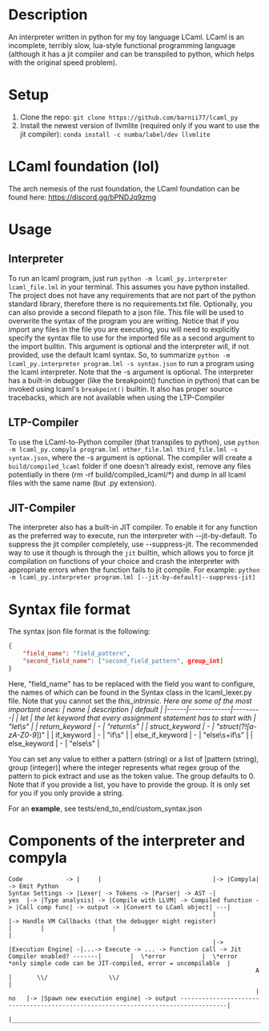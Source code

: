 # Description
An interpreter written in python for my toy language LCaml. LCaml is an incomplete, terribly slow, lua-style functional programming language (although it has a jit compiler and can be transpiled to python, which helps with the original speed problem).

# Setup
1. Clone the repo: `git clone https://github.com/barnii77/lcaml_py`
2. Install the newest version of llvmlite (required only if you want to use the jit compiler): `conda install -c numba/label/dev llvmlite`

# LCaml foundation (lol)
The arch nemesis of the rust foundation, the LCaml foundation can be found here: https://discord.gg/bPNDJq9zmg

# Usage
## Interpreter
To run an lcaml program, just run `python -m lcaml_py.interpreter lcaml_file.lml` in your terminal. This assumes you have python installed. The project does not have any requirements that are not part of the python standard library, therefore there is no requirements.txt file.
Optionally, you can also provide a second filepath to a json file. This file will be used to overwrite the syntax of the program you are writing. Notice that if you import any files in the file you are executing, you will need to explicitly specify the syntax file to use for the imported file as a second argument to the import builtin. This argument is optional and the interpreter will, if not provided, use the default lcaml syntax.
So, to summarize
`python -m lcaml_py.interpreter program.lml -s syntax.json` to run a program using the lcaml interpreter. Note that the -s argument is optional.
The interpreter has a built-in debugger (like the breakpoint() function in python) that can be invoked using lcaml's `breakpoint()` builtin.
It also has proper source tracebacks, which are not available when using the LTP-Compiler

## LTP-Compiler
To use the LCaml-to-Python compiler (that transpiles to python), use `python -m lcaml_py.compyla program.lml other_file.lml third_file.lml -s syntax.json`, where the -s argument is optional.
The compiler will create a `build/compiled_lcaml` folder if one doesn't already exist, remove any files potentially in there (rm -rf build/compiled_lcaml/*) and dump in all lcaml files with the same name (but .py extension).

## JIT-Compiler
The interpreter also has a built-in JIT compiler. To enable it for any function as the preferred way to execute, run the interpreter with --jit-by-default. To suppress the jit compiler completely, use --suppress-jit. The recommended way to use it though is through the `jit` builtin, which allows you to force jit compilation on functions of your choice and crash the interpreter with appropriate errors when the function fails to jit compile.
For example: `python -m lcaml_py.interpreter program.lml [--jit-by-default|--suppress-jit]`

# Syntax file format
The syntax json file format is the following:
```json
{
    "field_name": "field_pattern",
    "second_field_name": ["second_field_pattern", group_int]
}
```

Here, "field_name" has to be replaced with the field you want to configure, the names of which can be found in the Syntax class in the lcaml_lexer.py file.
Note that you cannot set the _this_intrinsic.
Here are some of the most important ones:
| name | description | default |
|------|-------------|---------|
| let | the let keyword that every assignment statement has to start with | "let\s" |
| return_keyword | - | "return\s" |
| struct_keyword | - | "struct(?![a-zA-Z0-9_])" |
| if_keyword | - | "if\s" |
| else_if_keyword | - | "else\s+if\s" |
| else_keyword | - | "else\s" |

You can set any value to either a pattern (string) or a list of [pattern (string), group (integer)] where the integer represents what regex group of the pattern to pick extract and use as the token value. The group defaults to 0.
Note that if you provide a list, you have to provide the group. It is only set for you if you only provide a string.

For an **example**, see tests/end_to_end/custom_syntax.json

# Components of the interpreter and compyla
```
Code            -> |     |                               |-> |Compyla| -> Emit Python
Syntax Settings -> |Lexer| -> Tokens -> |Parser| -> AST -|                                                                                         yes  |-> |Type analysis| -> |Compile with LLVM| -> Compiled function -> |Call comp func| -> output -> |Convert to LCaml object| ---|
                                                         |                       |-> Handle VM Callbacks (that the debugger might register)             |        |                   |                                                                                                |
                                                         |-> |Execution Engine| -|...-> Execute -> ... -> Function call -> Jit Compiler enabled? -------|        |  \*error          |  \*error                          *only simple code can be JIT-compiled, error = uncompilable  |
                                                                     A                                                                                  |       \\/                 \\/                                                                                               |
                                                                     |                                                                             no   |-> |Spawn new execution engine| -> output -----------------------------------------------------------------------------------|
                                                                     |________________________________________________________________________________________________________________________________________________________________________________________________________________|
```
